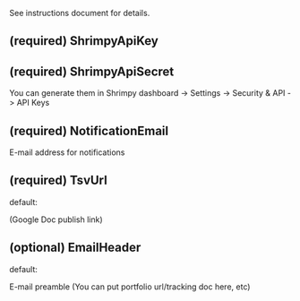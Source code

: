 See instructions document for details.

(required) ShrimpyApiKey
-
(required) ShrimpyApiSecret
-
You can generate them in Shrimpy dashboard -> Settings -> Security & API -> API Keys

(required) NotificationEmail
-
E-mail address for notifications

(required) TsvUrl
-
default:

(Google Doc publish link)


(optional) EmailHeader
-
default: 

E-mail preamble (You can put portfolio url/tracking doc here, etc)

